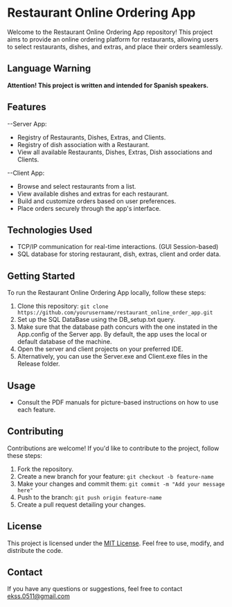 # Restaurant Online Ordering App

Welcome to the Restaurant Online Ordering App repository! This project aims to provide an online ordering platform for restaurants, 
allowing users to select restaurants, dishes, and extras, and place their orders seamlessly.

## Language Warning

**Attention! This project is written and intended for Spanish speakers.**

## Features
--Server App:
- Registry of Restaurants, Dishes, Extras, and Clients.
- Registry of dish association with a Restaurant.
- View all available Restaurants, Dishes, Extras, Dish associations and Clients.

--Client App:
- Browse and select restaurants from a list.
- View available dishes and extras for each restaurant.
- Build and customize orders based on user preferences.
- Place orders securely through the app's interface.

## Technologies Used

- TCP/IP communication for real-time interactions. (GUI Session-based)
- SQL database for storing restaurant, dish, extras, client and order data.

## Getting Started

To run the Restaurant Online Ordering App locally, follow these steps:

1. Clone this repository: `git clone https://github.com/yourusername/restaurant_online_order_app.git`
2. Set up the SQL DataBase using the DB_setup.txt query.
3. Make sure that the database path concurs with the one instated in the App.config of the Server app.
   By default, the app uses the local or default database of the machine. 
5. Open the server and client projects on your preferred IDE.
6. Alternatively, you can use the Server.exe and Client.exe files in the Release folder.

## Usage

- Consult the PDF manuals for picture-based instructions on how to use each feature.

## Contributing

Contributions are welcome! If you'd like to contribute to the project, follow these steps:

1. Fork the repository.
2. Create a new branch for your feature: `git checkout -b feature-name`
3. Make your changes and commit them: `git commit -m "Add your message here"`
4. Push to the branch: `git push origin feature-name`
5. Create a pull request detailing your changes.

## License

This project is licensed under the [MIT License](LICENSE). Feel free to use, modify, and distribute the code.

## Contact

If you have any questions or suggestions, feel free to contact ekss.0511@gmail.com
